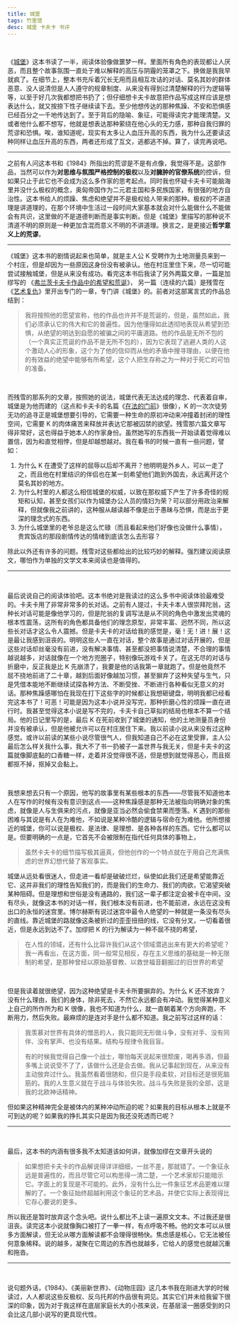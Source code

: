 ```yaml
---
title: 城堡
tags: 竹里馆
desc: 城堡 卡夫卡 书评
---
```




<br/>



《[城堡](https://book.douban.com/subject/26986881/)》这本书读了一半，阅读体验像做噩梦一样。里面所有角色的表现都让人厌恶，而且整个故事氛围一直处于难以解释的高压与阴霾的笼罩之下。换做是我我早就疯了。在细节上，整本书充斥着冗长无用而且相互攻诘的对话、莫名其妙的群体恶意、没人说清但是人人遵守的规章制度、从来没有得到过清楚解释的行为逻辑等等，以至于好几次我都想把书扔了；但仔细想卡夫卡故意把作品写成这样应该是想表达什么，就又按捺下性子继续读下去。至少他想传达的那种焦躁、不安和恐惧感已经百分之一千地传达到了。至于背后的隐喻、象征，可能得读完才能理清楚。又或者他什么都不想写，他就是想表达那种萦绕在他心头的无力感，那种自我归罪的荒谬和恐惧。唉，谁知道呢，现实有太多让人血压升高的东西，我为什么还要读这种同样让血压升高的东西，两者还形成了互文，逃都逃不掉。算了，读完再说吧。



------



之前有人问这本书和《1984》所指出的荒谬是不是有点像，我觉得不是。这部作品，当然可以作为**对思维与氛围严格控制的极权**以及**对臃肿的官僚系统**的控诉，但如果只止于此它也不会成为这么多作家的思考起点。同时我也怀疑卡夫卡可能脑海里并没什么极权的概念，奥匈帝国作为二元君主国和多民族国家，有很强的地方自治性。这本书给人的烦躁、焦虑和绝望并不是极权给人带来的那种。极权的不讲道理是讲道理的，在那个环境中生活过一段时间大家基本就会对什么能做什么不能做会有共识，这里做的不是道德判断而是事实判断。但是《城堡》里描写的那种说不清道不明的原则是一种更加含混而意义不明的不讲道理。换言之，是更接近**哲学意义上的荒谬**。



---



《城堡》这本书的剧情说起来也简单，就是主人公 K 受聘作为土地测量员来到一个村庄，但是却因为一些原因这身份没有被承认。他在村庄里住下来，尽一切可能尝试接触城堡，但是从来没有成功。看完这本书后我读了另外两篇文章，一篇是加缪写的 《[弗兰茨卡夫卡作品中的希望和荒诞](https://www.douban.com/group/topic/29490843/?_i=9946268s0mOzlO)》， 另一篇（连续的六篇）是残雪在《[艺术复仇](https://book.douban.com/subject/1002451/)》里开出专门的一章，专门讲《城堡》的。前者对这部寓言式的作品总结到：



> 我将按照他的愿望宣称，他的作品也许并不是荒诞的，但是，虽然如此，我们必须承认它的伟大和它的普遍性。因为他懂得如此透彻地表现从希望到恐惧，从绝望的明达到自愿的被骗之间的平庸道路。他的作品是无所不包的（一个真实正荒诞的作品不是无所不包的），因为它表现了逃避人类的人这个激动人心的形象，这个为了他的信仰而从他的矛盾中搜寻理由，以便在他的有效益的绝望中能够有所希望，这个人把生存称之为一种对于死亡的可怕的准备。

<br/>

而残雪的那系列的文章，按照她的说法，城堡代表无法达成的理念、代表着自审，城堡是为他而建的（这点和卡夫卡的名篇《[在法的门前](https://www.goethe.de/resources/files/pdf131/_vor-dem-gesetz_before-the-law.pdf)》很像），K 的一次次徒劳无功的追寻正是城堡想要引导的，它需要一种生命的原初冲动来冲撞着封闭的理性空间，它需要 K 的肉体痛苦来释放并表达它那被囚禁的欲望。残雪那六篇文章写得非常好，这也得益于她本人的作家身份。虽然她写的东西我一开始读着觉得难以置信，因为和直觉相悖，但是却越想越对。我在看书的时候一直有一些问题，譬如：



1. 为什么 K 在遭受了这样的屈辱以后却不离开？他明明是外乡人，可以一走了之，而且他在村里结识的伴侣也在某一刻希望他们跑到外国去，永远离开这个莫名其妙的地方。
2. 为什么村里的人都这么相信城堡的权威，以致在那权威下产生了许多奇怪的规矩和认知，甚至女孩们以作为城堡办公人员的情妇为荣？可以部分用政治来解释，但就像我之前讲的，这种服从越读越不像是出于愚昧与恐惧，而是出于更深的理念式的东西。
3. 为什么城堡里的老爷总是这么忙碌（而且看起来他们好像也没做什么事情），贵宾饭店的那段剧情传达的情绪到底该怎么去形容？



除此以外还有许多的问题。残雪对这些都给出的比较巧妙的解释。强烈建议阅读原文，哪怕作为单独的文学文本来阅读也是值得的。



---

<br/>

最后说说自己的阅读体验吧。这本书绝对是我读过的这么多书中阅读体验最难受的。卡夫卡用了非常非常多的长对话。之前有人提过，卡夫卡本人很崇拜陀翁，这种长对话可能是像他学习的，但是陀翁的复调写法是从不同的角色中激发出灵魂的根本性震荡，这所有的角色都具备他们的理念原型，非常丰富、迥然不同，所以这些长对话才这么令人震撼。但是卡夫卡的对话给我的感觉是，毫！无！进！展！这是最让我感到沮丧的。明明这些人一直在对话，整个故事是通过对话开展的，但是这些对话却丝毫没有前进，没有解决事情、甚至都没把事情说清楚，不合理的事情越说越多，对话就像在一个地方兜圈子，特别像玩游戏卡关了。在这无尽的对话与折磨中，反正我是比 K 先崩溃了，我要是他的话我第一章就跑了。但是他竟然不屈不挠地前进了二十章，越到后面好像越加习惯，甚至摒弃了这种失望与生气，只是凭借本能地不断继续试探各种方法、不断受挫、不断进行各种看似无意义的对话。那种焦躁感哪怕在我现在打下这些字的时候都让我想砸键盘，明明我都已经看完这本书了！可恶！可能是因为这本小说并没写完，那种折磨心性的烦躁一直在进行时。我甚至觉得这本小说是写不完的，卡夫卡自己草拟的结局也根本不算一个结局。他的日记里写的是，最后 K 在死前收到了城堡的通知，他的土地测量员身份并没有被承认，但是他被允许可以在村庄居住下来。我以前读小说从来没有过这种感觉。或许以前读的某些小说尽管很气人，但我知道自己不必在这里受罪，主人公最后怎么样关我什么事，我大不了书一扔被子一盖世界与我无关，但是卡夫卡的这篇就像脚底黏的口香糖一样，走着并没觉得很不适，但是想到就觉得恶心，而且抠都抠不掉，抠掉又会黏上。

<br/>

我想来想去只有一个原因，他写的故事里有某些根本的东西——尽管我不知道他本人在写作的时候有没有意识到这点——这种焦躁感是那种无法被指向明确对象的焦虑，就像是人与生俱来的污点，就像是亚当必然会偷食禁果而堕落。K 遇到的那些困难与其说是有人在为难他，不如说是某种冷酷的逻辑与宿命在为难他。他所想接近的城堡，你可以说是极权、是法律、是理想、是各种各样的东西。它什么都可以是。但要明确的一点是，它首先不会被限制在指代任何具体的事物上，



> 虽然卡夫卡的细节描写极其逼真，但他创作的一个特点就在于用自己充满焦虑的世界幻想代替了客观事实。



城堡从远处看很迷人，但走进一看却是破破烂烂，纵使如此我们还是希望能靠近它、这并非我们的理性告知我们的，而是我们的生命力、我们的肉欲，它渴望突破某种阻碍。但是理想和世俗是没有通路的，我们这一辈子都注定会被卡在中间，没有尽头，就像这本书的对话一样，我们根本没有前进，也不能前进，永远在这没有出口的永恒的迷宫里。博尔赫斯有说过迷宫中最令人绝望的一种就是一条没有尽头的直线。靠近城堡的路就像这条被折过的歪歪扭扭的线，它没有分叉，一切看着很近，但是永远到达不了。加缪把 K 的行为解读为一种不屈不挠的希望，



> 在人性的领域，还有什么比容许我们从这个领域潜逃出来有更大的希望呢？我一再看出，在这方面，同一般常见相反，存在主义思维的基础是一种无限制的希望，是那种曾经以原始基督教、以救世福音翻掘过的旧世界的希望

<br/>

但是我读着就很绝望，因为这种绝望是卡夫卡所要摒弃的。为什么 K 还不放弃？没有什么理由，我们的身体，除非死去，不然它永远都会有冲动。我觉得某种意义上自己的所作所为和 K 很像，我也不知道为什么，就一直朝着某个方向奔跑，不断用力，然后失败。最麻烦的是连对手是什么都不知道。我之前写过这样的话：



> 我羡慕对世界有具体的憎恶的人，我只能同无形做斗争，没有对手、没有同伴、没有掌声、也没有结果。结构与规律令我目盲。
>
> 有的时候我觉得自己像一个战士，哪怕每天说起来很颓废，喝再多酒，但最多嘴上说说受不了了，该做什么还是会去做。我从记事起到现在，从来没有主动放弃过什么。我虽然看着很随和，但只是手段柔软，对目标还是很死脑筋的。我的人生意义就在于战斗与体验失败。战斗与失败是我的全部，这是我的北欧神话精神。



但如果这种精神完全是被体内的某种冲动所迫的呢？如果我的目标从根本上就是不可到达的呢？如果我的挣扎其实只是因为我还没死透而已呢？



---

<br/>

最后，这本书的内涵有很多我不太知道该如何讲，就像加缪在文章开头说的



> 如果想把卡夫卡的作品解说得详详细细，一丝不差，那就错了。一个象征永远是普遍性的，而且尽管它可以构思得一清二楚，一个艺术家却只能暗示它。字面上的复现是不可能的。此外，没有什么比一件象征艺术品更难以理解的了。一个象征始终超越利用这个象征的艺术品，并使它实际上表现得比它存心要说的更多。



所以我还是暂时放弃这个念头吧。说什么都比不上读一遍原文文本。不过我还是很沮丧。读完这本小说就像胸口被打了一拳一样，有点呼吸不畅。他的文本可以从很多方面解读，但无论从哪方面解读都不会理得很畅快。焦虑感是核心，它无法被任何意象稀释。说的越多，凝聚在它周边的东西也就越多，它给人的感觉也就越沉重和拖沓。



---

<br/>

说句题外话，《1984》、《美丽新世界》、《动物庄园》这几本书我在刚进大学的时候读过，人人都说这些反极权、反乌托邦的作品很有洞见。其实它们并未给我留下很深的印象，因为对于我这样在底层家庭长大的小孩来说，在基层滚一圈感受到的只会比这几部小说写的更具现代性。